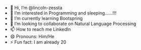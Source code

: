 - 👋 Hi, I’m @lincoln-zessta
- 👀 I’m interested in Programming and sleeping......!!!
- 🌱 I’m currently learning Bootspring
- 💞️ I’m looking to collaborate on Natural Language Processing
- 📫 How to reach me LinkedIn
- 😄 Pronouns: Him/He
- ⚡ Fun fact: I am already 20

<!---
lincoln-zessta/lincoln-zessta is a ✨ special ✨ repository because its `README.md` (this file) appears on your GitHub profile.
You can click the Preview link to take a look at your changes.
--->
